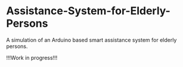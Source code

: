 # Assistance-System-for-Elderly-Persons
A simulation of an Arduino based smart assistance system for elderly persons. 

!!!Work in progress!!!
